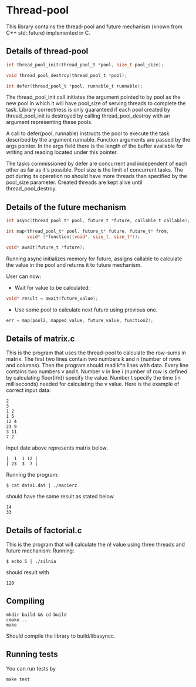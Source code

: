 # Thread-pool

This library contains the thread-pool and future
mechanism (known from C++ std::future) implemented in C.

## Details of thread-pool
```C
int thread_pool_init(thread_pool_t *pool, size_t pool_size);

void thread_pool_destroy(thread_pool_t *pool);

int defer(thread_pool_t *pool, runnable_t runnable);
```
The thread_pool_init call initiates the argument pointed to by pool as the new pool in which it will have
pool_size of serving threads to complete the task. Library correctness is only guaranteed if each pool created by
thread_pool_init is destroyed by calling thread_pool_destroy with an argument representing these pools.


A call to defer(pool, runnable) instructs the pool to execute the task described by the argument runnable.
Function arguments are passed by the args pointer. In the args field there is the length of the buffer available
for writing and reading located under this pointer.

The tasks commissioned by defer are concurrent and independent of each other as far as
it's possible. Pool size is the limit of concurrent tasks. The pot during its operation no
should have more threads than specified by the pool_size parameter. Created threads are kept alive
until thread_pool_destroy.

## Details of the future mechanism
```C
int async(thread_pool_t* pool, future_t *future, callable_t callable);

int map(thread_pool_t* pool, future_t* future, future_t* from,
        void* (*function)(void*, size_t, size_t*));

void* await(future_t *future);
```
Running async initializes memory for future, assigns callable to calculate the value in the pool
and returns it to future mechanism.

User can now:

* Wait for value to be calculated:
```C
void* result = await(future_value);
```

* Use some pool to calculate next future using previous one.
```C
err = map(pool2, mapped_value, future_value, function2);
```

## Details of matrix.c
This is the program that uses the thread-pool to calculate the row-sums in matrix.
The first two lines contain two numbers k and n (number of rows and columns).
Then the program should read k*n lines with data. Every line contains two numbers v and t.
Number v in line i (number of row is defined by calculating floor(i/n)) specify the value.
Number t specify the time (in milliseconds) needed for calculating the v value.
Here is the example of correct input data:
```
2
3
1 2
1 5
12 4
23 9
3 11
7 2
```

Input date above represents matrix below.
```
|  1  1 12 |
| 23  3  7 |
```

Running the program:

```shell script
$ cat data1.dat | ./macierz
```
should have the same result as stated below
```
14
33
```

## Details of factorial.c
This is the program that will calculate the n! value using three threads and future mechanism:
Running:
```shell script
$ echo 5 | ./silnia
```
should result with
```
120
```

## Compiling
```shell script
mkdir build && cd build
cmake ..
make
```

Should compile the library to build/libasyncc.

## Running tests
You can run tests by

```shell script
make test
```

